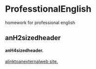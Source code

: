 # ProfesstionalEnglish
homework for professional english

##  anH2sizedheader

#### anH4sizedheader.

[alinktoanexternalweb site.](https://www.baidu.com)

